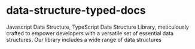 # data-structure-typed-docs
Javascript Data Structure, TypeScript Data Structure Library, meticulously crafted to empower developers with a versatile set of essential data structures. Our library includes a wide range of data structures
